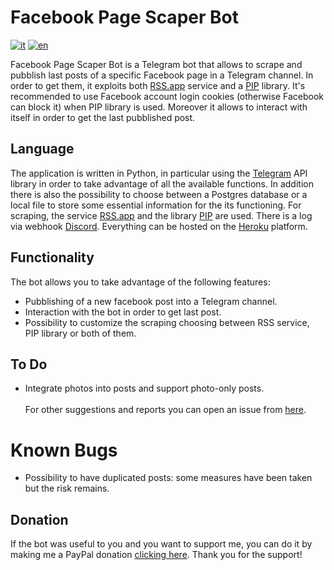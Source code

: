 # Facebook Page Scaper Bot
[![it](https://img.shields.io/badge/lang-it-green.svg)](https://github.com/giacar/telegram-channel-bot/blob/main/README.md)
[![en](https://img.shields.io/badge/lang-en-red.svg)](https://github.com/giacar/telegram-channel-bot/blob/main/README.en.md)

Facebook Page Scaper Bot is a Telegram bot that allows to scrape and pubblish last posts of a specific Facebook page in a Telegram channel. In order to get them, it exploits both [RSS.app](https://www.rss.app) service and a [PIP](https://pypi.org/project/facebook-scraper) library. It's recommended to use Facebook account login cookies (otherwise Facebook can block it) when PIP library is used. Moreover it allows to interact with itself in order to get the last pubblished post.

## Language
The application is written in Python, in particular using the [Telegram](https://python-telegram-bot.readthedocs.io) API library in order to take advantage of all the available functions. In addition there is also the possibility to choose between a Postgres database or a local file to store some essential information for the its functioning. For scraping, the service [RSS.app](https://www.rss.app) and the library [PIP](https://pypi.org/project/facebook-scraper) are used. There is a log via webhook [Discord](https://pypi.org/project/discord-webhook). Everything can be hosted on the [Heroku](https://www.heroku.com) platform.

## Functionality
The bot allows you to take advantage of the following features:
* Pubblishing of a new facebook post into a Telegram channel.
* Interaction with the bot in order to get last post.
* Possibility to customize the scraping choosing between RSS service, PIP library or both of them. 

## To Do
* Integrate photos into posts and support photo-only posts.\
\
For other suggestions and reports you can open an issue from [here](https://github.com/giacar/telegram-channel-bot/issues).

# Known Bugs
* Possibility to have duplicated posts: some measures have been taken but the risk remains.

## Donation
If the bot was useful to you and you want to support me, you can do it by making me a PayPal donation [clicking here](https://www.paypal.me/gianmarcocariggi). Thank you for the support!
